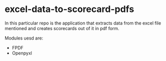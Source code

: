 # excel-data-to-scorecard-pdfs
In this particular repo is the application that extracts data from the excel file mentioned and creates scorecards out of it in pdf form. 

Modules uesd are:
- FPDF
- Openpyxl

